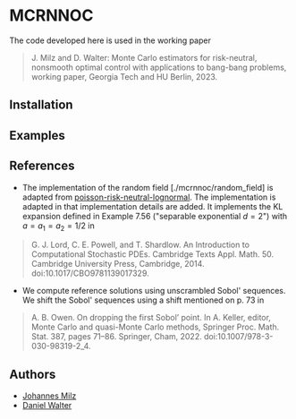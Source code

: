 # MCRNNOC

The code developed here is used in the working paper

> J. Milz and D. Walter: Monte Carlo estimators for risk-neutral, nonsmooth optimal control with applications to bang-bang problems, working paper, Georgia Tech and HU Berlin, 2023.

## Installation

## Examples


## References

- The implementation of the random field [./mcrnnoc/random_field] is adapted from
[poisson-risk-neutral-lognormal](https://github.com/milzj/FW4PDE/tree/main/examples/convex/poisson-risk-neutral-lognormal).
The implementation is adapted in that implementation details are added. 
It implements the KL expansion defined in Example 7.56 ("separable exponential $d=2$") with $a = a_1 = a_2 = 1/2$ in 
> G. J. Lord, C. E. Powell, and T. Shardlow. An Introduction to Computational Stochastic PDEs. Cambridge Texts Appl. Math. 50. Cambridge University Press, Cambridge, 2014. doi:10.1017/CBO9781139017329.

- We compute reference solutions using unscrambled Sobol' sequences. We shift the Sobol' sequences using a shift mentioned on p. 73 in
> A. B. Owen. On dropping the first Sobol’ point. In A. Keller, editor, Monte Carlo and quasi-Monte Carlo methods, Springer Proc. Math. Stat. 387, pages 71–86. Springer, Cham, 2022. doi:10.1007/978-3-030-98319-2\_4.


## Authors

- [Johannes Milz](https://www.isye.gatech.edu/users/johannes-milz)
- [Daniel Walter](https://www.mathematik.hu-berlin.de/de/personen/mitarb-vz/1694929)
